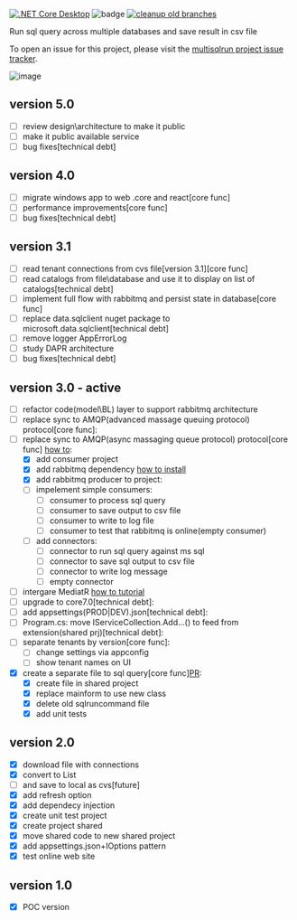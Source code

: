 [![.NET Core Desktop](https://github.com/fkostya/multisqlrun/actions/workflows/dotnet-desktop.yml/badge.svg)](https://github.com/fkostya/multisqlrun/actions/workflows/dotnet-desktop.yml) ![badge](https://img.shields.io/endpoint?url=https://gist.githubusercontent.com/fkostya/6139c93439673c361cd0aebd8462e298/raw/code-coverage.json) 
[![cleanup old branches](https://github.com/fkostya/multisqlrun/actions/workflows/housekeeping.yml/badge.svg?branch=master)](https://github.com/fkostya/multisqlrun/actions/workflows/housekeeping.yml)

Run sql query across multiple databases and save result in csv file

To open an issue for this project, please visit the [multisqlrun project issue tracker](https://github.com/fkostya/multisqlrun/issues).

![image](https://user-images.githubusercontent.com/64334685/192419317-09c501c2-266a-4f82-bc39-7354d23cbf0a.png)

## version 5.0
- [ ] review design\architecture to make it public
- [ ] make it public available service
- [ ] bug fixes[technical debt]
## version 4.0
- [ ] migrate windows app to web .core and react[core func]
- [ ] performance improvements[core func]
- [ ] bug fixes[technical debt]
## version 3.1
- [ ] read tenant connections from cvs file[version 3.1][core func]
- [ ] read catalogs from file\database and use it to display on list of catalogs[technical debt]
- [ ] implement full flow with rabbitmq and persist state in database[core func]
- [ ] replace data.sqlclient nuget package to microsoft.data.sqlclient[technical debt]
- [ ] remove logger AppErrorLog
- [ ] study DAPR architecture
- [ ] bug fixes[technical debt]
## version 3.0 - active
- [ ] refactor code(model\BL) layer to support rabbitmq architecture
- [ ] replace sync to AMQP(advanced massage queuing protocol) protocol[core func]:
- [ ] replace sync to AMQP(async massaging queue protocol) protocol[core func] [how to](https://www.rabbitmq.com/documentation.html):  
	- [X] add consumer project  
	- [X] add rabbitmq dependency [how to install](https://medium.com/geekculture/installing-rabbitmq-on-windows-4411f5114a84)  
	- [X] add rabbitmq producer to project:  
	- [ ] impelement simple consumers:
		- [ ] consumer to process sql query  
		- [ ] consumer to save output to csv file  
		- [ ] consumer to write to log file  
		- [ ] consumer to test that rabbitmq is online(empty consumer)  
	 - [ ] add connectors:   
		- [ ] connector to run sql query against ms sql  
		- [ ] connector to save sql output to csv file  
		- [ ] connector to write log message  
		- [ ] empty connector  
- [ ] intergare MediatR [how to tutorial](https://medium.com/aeturnuminc/microservices-using-mediatr-on-net-core-3-1-with-exception-handling-c273a7aa4a70)  
- [ ] upgrade to core7.0[technical debt]:  
- [ ] add appsettings(PROD|DEV).json[technical debt]:  
- [ ] Program.cs: move IServiceCollection.Add...() to feed from extension(shared prj)[technical debt]:   
- [ ] separate tenants by version[core func]:  
	- [ ] change settings via appconfig  
	- [ ] show tenant names on UI  
- [X] create a separate file to sql query[core func][PR](https://github.com/fkostya/multisqlrun/pull/11):  
	- [X] create file in shared project  
	- [X] replace mainform to use new class  
	- [X] delete old sqlruncommand file  
	- [X] add unit tests  
## version 2.0
- [X] download file with connections
- [X] convert to List
- [ ] and save to local as cvs[future]
- [X] add refresh option
- [X] add dependecy injection
- [X] create unit test project
- [X] create project shared
- [X] move shared code to new shared project
- [X] add appsettings.json+IOptions pattern
- [X] test online web site
## version 1.0
- [X] POC version
